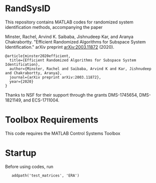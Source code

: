 # RandSysID

This repository contains MATLAB codes for randomized system identification methods, accompanying the paper

Minster, Rachel, Arvind K. Saibaba, Jishnudeep Kar, and Aranya Chakrabortty.  "Efficient Randomized Algorithms for Subspace System Identification." arXiv preprint [arXiv:2003.11872](https://arxiv.org/abs/2003.11872) (2020).

```
@article{minster2020efficient,
  title={Efficient Randomized Algorithms for Subspace System Identification},
  author={Minster, Rachel and Saibaba, Arvind K and Kar, Jishnudeep and Chakrabortty, Aranya},
  journal={arXiv preprint arXiv:2003.11872},
  year={2020}
}
```
Thanks to NSF for their support through the grants DMS-1745654, DMS-1821149, and ECS-1711004.

# Toolbox Requirements
This code requires the MATLAB Control Systems Toolbox

# Startup
Before using codes, run 

```
   addpath('test_matrices', 'ERA')
```

